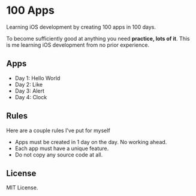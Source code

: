 # 100 Apps

Learning iOS development by creating 100 apps in 100 days.

To become sufficiently good at anything you need **practice, lots of it**. This is me learning iOS development from no prior experience.

## Apps

- Day 1: Hello World
- Day 2: Like
- Day 3: Alert
- Day 4: Clock

## Rules

Here are a couple rules I've put for myself

- Apps must be created in 1 day on the day. No working ahead.
- Each app must have a unique feature.
- Do not copy any source code at all.

## License

MIT License.